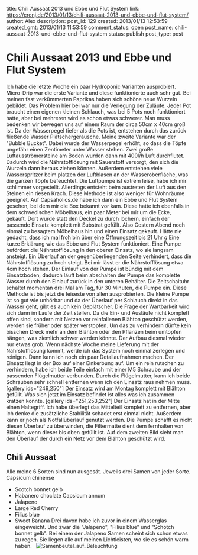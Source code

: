 title: Chili Aussaat 2013 und Ebbe und Flut System
link: https://cronj.de/2013/01/13/chili-aussaat-2013-und-ebbe-und-flut-system/
author: Alex
description: 
post_id: 129
created: 2013/01/13 12:53:59
created_gmt: 2013/01/13 11:53:59
comment_status: open
post_name: chili-aussaat-2013-und-ebbe-und-flut-system
status: publish
post_type: post

# Chili Aussaat 2013 und Ebbe und Flut System

Ich habe die letzte Woche ein paar Hydroponic Varianten ausprobiert. Micro-Drip war die erste Variante und diese funktionierte auch sehr gut. Bei meinen fast verkümmerten Paprikas haben sich schöne neue Wurzeln gebildet. Das Problem hier bei war nur die Verlegung der Zuläufe. Jeder Pot braucht einen eigenen kleinen Schlauch, was bei 5 Pots noch funktioniert hatte, aber bei mehreren wird es schon etwas schwerer. Man muss bedenken wir bewegen uns auf einem Raum der circa 50cm x 40cm groß ist. Da der Wasserpegel tiefer als die Pots ist, entstehen durch das zurück fließende Wasser Plätschergeräusche. Meine zweite Variante war der "Bubble Bucket". Dabei wurde der Wasserpegel erhöht, so dass die Töpfe ungefähr einen Zentimeter unter Wasser stehen. Zwei große Luftausströmersteine am Boden wurden dann mit 400l/h Luft durchflutet. Dadurch wird die Nährstofflösung mit Sauerstoff versorgt, den sich die Wurzeln dann heraus ziehen können. Außerdem entstehen viele Wasserspritzer beim platzen der Luftblasen an der Wasseroberfläche, was die ganzen Töpfe befeuchtet. Die Luftpumpe ist extrem leise, habe ich mir schlimmer vorgestellt. Allerdings entsteht beim austreten der Luft aus den Steinen ein riesen Krach. Diese Methode ist also weniger für Wohnräume geeignet. Auf Capsaholics.de habe ich dann ein Ebbe und Flut System gesehen, bei dem mir die Box bekannt vor kam. Diese hatte ich ebenfalls in dem schwedischen Möbelhaus, ein paar Meter bei mir um die Ecke, gekauft. Dort wurde statt den Deckel zu durch löchern, einfach der passende Einsatz komplett mit Substrat gefüllt. Also Gestern Abend noch einmal zu besagtem Möbelhaus hin und einen Einsatz gekauft. Hätte nie gedacht, dass ich mal froh bin über eine Öffnungszeit bis 21 Uhr *g* Eine kurze Erklärung wie das Ebbe und Flut System funktioniert. Eine Pumpe befördert die Nährstofflösung in den oberen Einsatz, wo sie langsam ansteigt. Ein Überlauf an der gegenüberliegenden Seite verhindert, dass die Nährstofflösung zu hoch steigt. Bei mir lässt er die Nährstofflösung etwa 4cm hoch stehen. Der Einlauf von der Pumpe ist bündig mit dem Einsatzboden, dadurch läuft beim abschalten der Pumpe das komplette Wasser durch den Einlauf zurück in den unteren Behälter. Die Zeitschaltuhr schaltet momentan drei Mal am Tag, für 30 Minuten, die Pumpe ein. Diese Methode ist bis jetzt die leiseste von allen ausprobierten. Die kleine Pumpe ist so gut wie unhörbar und da der Überlauf per Schlauch direkt in das Wasser geht, gibt es auch kein Geplätscher. Die Frage der Wartbarkeit wird sich dann im Laufe der Zeit stellen. Da die Ein- und Ausläufe nicht komplett offen sind, sondern mit Netzen vor reinfallenen Blähton geschützt werden, werden sie früher oder später verstopfen. Um das zu verhindern dürfte kein bisschen Dreck mehr an dem Blähton oder den Pflanzen beim umtopfen hängen, was ziemlich schwer werden könnte. Der Aufbau diesmal wieder nur etwas grob. Wenn nächste Woche meine Lieferung mit der Nährstofflösung kommt, werde ich das System noch einmal zerlegen und reinigen. Dann kann ich noch ein paar Detailaufnahmen machen. Der Einsatz liegt in der Box auf einer Einkerbung auf. Um ein rein rutschen zu verhindern, habe ich beide Teile einfach mit einer M5 Schraube und der passenden Flügelmutter verbunden. Durch die Flügelmutter, kann ich beide Schrauben sehr schnell entfernen wenn ich den Einsatz raus nehmen muss. [gallery ids="249,250"] Der Einsatz wird am Montag komplett mit Blähton gefüllt. Was sich jetzt im Einsatz befindet ist alles was ich zusammen kratzen konnte. [gallery ids="251,253,252"] Der Einsatz hat in der Mitte einen Haltegriff. Ich habe überlegt das Mittelteil komplett zu entfernen, aber ich denke die zusätzliche Stabilität schadet erst einmal nicht. Außerdem kann er noch als Notfallüberlauf genutzt werden. Die Pumpe schafft es nicht diesen Überlauf zu überwinden, die Filtermatte dient dem fernhalten von Blähton, wenn dieser bis oben gefüllt ist. Auf dem zweiten Bild sieht man den Überlauf der durch ein Netz vor dem Blähton geschützt wird. 

## Chili Aussaat

Alle meine 6 Sorten sind nun ausgesät. Jeweils drei Samen von jeder Sorte. Capsicum chinense 

  * Scotch bonnet gelb
  * Habanero choclate
Capsicum annum 
  * Jalapeno
  * Large Red Cherry
  * Filius blue
  * Sweet Banana
Drei davon habe ich zuvor in einem Wasserglas eingeweicht. Und zwar die "Jalapeno", "Filius blue" und "Schotch bonnet gelb". Bei einem der Jalapeno Samen scheint sich schon etwas zu regen. Sie liegen alle auf meinen Lichtleisten, wo sie es schön warm haben.   ![Samenbeutel_auf_Beleuchtung](/wp-content/uploads/2013/01/Samenbeutel_auf_Beleuchtung-300x200.jpg)